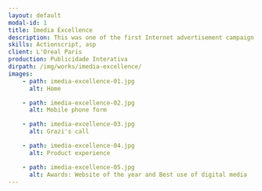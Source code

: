 ```yaml
---
layout: default
modal-id: 1
title: Imedia Excellence
description: This was one of the first Internet advertisement campaign for the brand Imedia Excellence from L'Oreal Paris. In this Ad campaign, a supposed friend of Grazi Mazzafera(Brazilian Actress) speaks with the site visitor while she is interrupted by Grazi’s call. Following the shot, the visitor had to input his cellphone number, and suddenly the visitor receives a call from Grazi. All the website’s sequence in sync with the phone call. A successful campaign which generated more than 21.000 calls in its first day, 1.000 positive prints, and had more than 1 million access without any media investment. As result of this pioneer campaign, the agency got 2 awards: website of the year and best use of digital media.
skills: Actionscript, asp
client: L'Oreal Paris
production: Publicidade Interativa
dirpath: /img/works/imedia-excellence/
images:
    - path: imedia-excellence-01.jpg
      alt: Home

    - path: imedia-excellence-02.jpg
      alt: Mobile phone form

    - path: imedia-excellence-03.jpg
      alt: Grazi's call

    - path: imedia-excellence-04.jpg
      alt: Product experience

    - path: imedia-excellence-05.jpg
      alt: Awards: Website of the year and Best use of digital media
---
```

